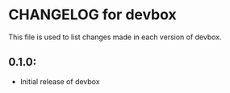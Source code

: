 # CHANGELOG for devbox

This file is used to list changes made in each version of devbox.

## 0.1.0:

* Initial release of devbox